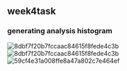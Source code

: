 ## week4task
### generating analysis histogram 

![8dbf7f20b7fccaac84615f8fede4c3b](https://github.com/letian7/MCA-2023/assets/146345116/4bf113df-cc54-4087-8829-b3134bc5f79c)
![8dbf7f20b7fccaac84615f8fede4c3b](https://github.com/letian7/MCA-2023/assets/146345116/138bf9de-9b85-4bbf-b680-973a8434d28e)
![59cf4e31a008ffe8a47a802c7e464ef](https://github.com/letian7/MCA-2023/assets/146345116/0d216f60-d4b9-4617-8b07-997570309615)


